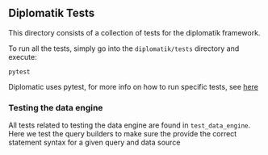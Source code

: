 ## Diplomatik Tests

This directory consists of a collection of tests for the diplomatik framework. 

To run all the tests, simply go into the `diplomatik/tests` directory and execute:

```pytest```

Diplomatic uses pytest, for more info on how to run specific tests, see 
[here](https://pytest-mock.readthedocs.io/en/latest/)

### Testing the data engine

All tests related to testing the data engine are found in `test_data_engine`. Here we test the query builders to make 
sure the provide the correct statement syntax for a given query and data source
